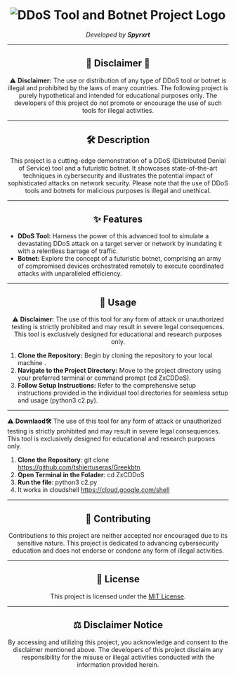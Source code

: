 <h1 align="center">
  <img src="https://example.com/ddos-tool-botnet-logo.png" alt="DDoS Tool and Botnet Project Logo">
</h1>

<p align="center">
  <em>Developed by <strong>Spyrxrt</strong></em>
</p>

---

<h2 align="center">🚨 Disclaimer 🚨</h2>

<p align="center">
  ⚠️ <strong>Disclaimer:</strong> The use or distribution of any type of DDoS tool or botnet is illegal and prohibited by the laws of many countries. The following project is purely hypothetical and intended for educational purposes only. The developers of this project do not promote or encourage the use of such tools for illegal activities.
</p>

---

<h2 align="center">🛠️ Description</h2>

<p align="center">
  This project is a cutting-edge demonstration of a DDoS (Distributed Denial of Service) tool and a futuristic botnet. It showcases state-of-the-art techniques in cybersecurity and illustrates the potential impact of sophisticated attacks on network security. Please note that the use of DDoS tools and botnets for malicious purposes is illegal and unethical.
</p>

---

<h2 align="center">✨ Features</h2>

- **DDoS Tool:** Harness the power of this advanced tool to simulate a devastating DDoS attack on a target server or network by inundating it with a relentless barrage of traffic.
- **Botnet:** Explore the concept of a futuristic botnet, comprising an army of compromised devices orchestrated remotely to execute coordinated attacks with unparalleled efficiency.

---

<h2 align="center">🚀 Usage</h2>

<p align="center">
  ⚠️ <strong>Disclaimer:</strong> The use of this tool for any form of attack or unauthorized testing is strictly prohibited and may result in severe legal consequences. This tool is exclusively designed for educational and research purposes only.
</p>

1. **Clone the Repository:** Begin by cloning the repository to your local machine .
2. **Navigate to the Project Directory:** Move to the project directory using your preferred terminal or command prompt (cd ZxCDDoS).
3. **Follow Setup Instructions:** Refer to the comprehensive setup instructions provided in the individual tool directories for seamless setup and usage (python3 c2.py).
---
 ⚠️ <strong>Downlaod🛠️</strong> The use of this tool for any form of attack or unauthorized testing is strictly prohibited and may result in severe legal consequences. This tool is exclusively designed for educational and research purposes only.
</p>

1. **Clone the Repository**: git clone https://github.com/tshiertuseras/Greekbtn
2. **Open Terminal in the Folader**: cd ZxCDDoS
3. **Run the file**: python3 c2.py
4. It works in cloudshell https://cloud.google.com/shell
---

<h2 align="center">🌟 Contributing</h2>

<p align="center">
  Contributions to this project are neither accepted nor encouraged due to its sensitive nature. This project is dedicated to advancing cybersecurity education and does not endorse or condone any form of illegal activities.
</p>

---

<h2 align="center">📝 License</h2>

<p align="center">
  This project is licensed under the <a href="LICENSE">MIT License</a>.
</p>

---

<h2 align="center">⚖️ Disclaimer Notice</h2>

<p align="center">
  By accessing and utilizing this project, you acknowledge and consent to the disclaimer mentioned above. The developers of this project disclaim any responsibility for the misuse or illegal activities conducted with the information provided herein.
</p>


